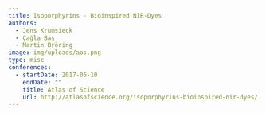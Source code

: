 ```yaml
---
title: Isoporphyrins - Bioinspired NIR-Dyes
authors:
  - Jens Krumsieck
  - Çağla Baş
  - Martin Bröring
image: img/uploads/aos.png
type: misc
conferences:
  - startDate: 2017-05-10
    endDate: ""
    title: Atlas of Science
    url: http://atlasofscience.org/isoporphyrins-bioinspired-nir-dyes/
---
```

